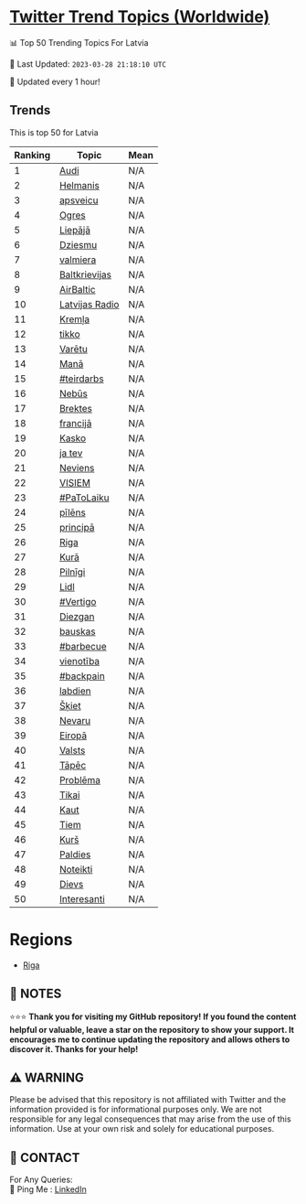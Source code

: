 [Twitter Trend Topics (Worldwide)](https://github.com/ErcinDedeoglu/Twitter-Trend-Topics)
==========


📊 Top 50 Trending Topics For Latvia

📆 Last Updated: `2023-03-28 21:18:10 UTC`

🔧 Updated every 1 hour!


## Trends

This is top 50 for Latvia

| Ranking | Topic | Mean |
| ------- | ------------ | ------------ |
| 1 | [Audi](http://twitter.com/search?q=Audi) | N/A |
| 2 | [Helmanis](http://twitter.com/search?q=Helmanis) | N/A |
| 3 | [apsveicu](http://twitter.com/search?q=apsveicu) | N/A |
| 4 | [Ogres](http://twitter.com/search?q=Ogres) | N/A |
| 5 | [Liepājā](http://twitter.com/search?q=Liep%c4%81j%c4%81) | N/A |
| 6 | [Dziesmu](http://twitter.com/search?q=Dziesmu) | N/A |
| 7 | [valmiera](http://twitter.com/search?q=valmiera) | N/A |
| 8 | [Baltkrievijas](http://twitter.com/search?q=Baltkrievijas) | N/A |
| 9 | [AirBaltic](http://twitter.com/search?q=AirBaltic) | N/A |
| 10 | [Latvijas Radio](http://twitter.com/search?q=Latvijas+Radio) | N/A |
| 11 | [Kremļa](http://twitter.com/search?q=Krem%c4%bca) | N/A |
| 12 | [tikko](http://twitter.com/search?q=tikko) | N/A |
| 13 | [Varētu](http://twitter.com/search?q=Var%c4%93tu) | N/A |
| 14 | [Manā](http://twitter.com/search?q=Man%c4%81) | N/A |
| 15 | [#teirdarbs](http://twitter.com/search?q=%23teirdarbs) | N/A |
| 16 | [Nebūs](http://twitter.com/search?q=Neb%c5%abs) | N/A |
| 17 | [Brektes](http://twitter.com/search?q=Brektes) | N/A |
| 18 | [francijā](http://twitter.com/search?q=francij%c4%81) | N/A |
| 19 | [Kasko](http://twitter.com/search?q=Kasko) | N/A |
| 20 | [ja tev](http://twitter.com/search?q=ja+tev) | N/A |
| 21 | [Neviens](http://twitter.com/search?q=Neviens) | N/A |
| 22 | [VISIEM](http://twitter.com/search?q=VISIEM) | N/A |
| 23 | [#PaToLaiku](http://twitter.com/search?q=%23PaToLaiku) | N/A |
| 24 | [pīlēns](http://twitter.com/search?q=p%c4%abl%c4%93ns) | N/A |
| 25 | [principā](http://twitter.com/search?q=princip%c4%81) | N/A |
| 26 | [Riga](http://twitter.com/search?q=Riga) | N/A |
| 27 | [Kurā](http://twitter.com/search?q=Kur%c4%81) | N/A |
| 28 | [Pilnīgi](http://twitter.com/search?q=Piln%c4%abgi) | N/A |
| 29 | [Lidl](http://twitter.com/search?q=Lidl) | N/A |
| 30 | [#Vertigo](http://twitter.com/search?q=%23Vertigo) | N/A |
| 31 | [Diezgan](http://twitter.com/search?q=Diezgan) | N/A |
| 32 | [bauskas](http://twitter.com/search?q=bauskas) | N/A |
| 33 | [#barbecue](http://twitter.com/search?q=%23barbecue) | N/A |
| 34 | [vienotība](http://twitter.com/search?q=vienot%c4%abba) | N/A |
| 35 | [#backpain](http://twitter.com/search?q=%23backpain) | N/A |
| 36 | [labdien](http://twitter.com/search?q=labdien) | N/A |
| 37 | [Šķiet](http://twitter.com/search?q=%c5%a0%c4%b7iet) | N/A |
| 38 | [Nevaru](http://twitter.com/search?q=Nevaru) | N/A |
| 39 | [Eiropā](http://twitter.com/search?q=Eirop%c4%81) | N/A |
| 40 | [Valsts](http://twitter.com/search?q=Valsts) | N/A |
| 41 | [Tāpēc](http://twitter.com/search?q=T%c4%81p%c4%93c) | N/A |
| 42 | [Problēma](http://twitter.com/search?q=Probl%c4%93ma) | N/A |
| 43 | [Tikai](http://twitter.com/search?q=Tikai) | N/A |
| 44 | [Kaut](http://twitter.com/search?q=Kaut) | N/A |
| 45 | [Tiem](http://twitter.com/search?q=Tiem) | N/A |
| 46 | [Kurš](http://twitter.com/search?q=Kur%c5%a1) | N/A |
| 47 | [Paldies](http://twitter.com/search?q=Paldies) | N/A |
| 48 | [Noteikti](http://twitter.com/search?q=Noteikti) | N/A |
| 49 | [Dievs](http://twitter.com/search?q=Dievs) | N/A |
| 50 | [Interesanti](http://twitter.com/search?q=Interesanti) | N/A |



# Regions

* [Riga](</Latvia/Riga.md>)



## 📝 NOTES

⭐⭐⭐ **Thank you for visiting my GitHub repository! If you found the content helpful or valuable, leave a star on the repository to show your support. It encourages me to continue updating the repository and allows others to discover it. Thanks for your help!**


## ⚠️ WARNING

Please be advised that this repository is not affiliated with Twitter and the information provided is for informational purposes only. We are not responsible for any legal consequences that may arise from the use of this information. Use at your own risk and solely for educational purposes.


## 📨 CONTACT

 For Any Queries:  
            🏓 Ping Me : [LinkedIn](https://www.linkedin.com/in/ercindedeoglu/)
